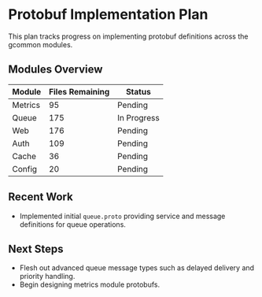 <!-- file: PROTOBUF_IMPLEMENTATION_PLAN.md -->
<!-- version: 1.0.0 -->
<!-- guid: 2c728c3d-59c7-4e7a-93f1-6221b100edb5 -->

# Protobuf Implementation Plan

This plan tracks progress on implementing protobuf definitions across the gcommon modules.

## Modules Overview

| Module | Files Remaining | Status |
|-------|----------------|--------|
| Metrics | 95 | Pending |
| Queue | 175 | In Progress |
| Web | 176 | Pending |
| Auth | 109 | Pending |
| Cache | 36 | Pending |
| Config | 20 | Pending |

## Recent Work

- Implemented initial `queue.proto` providing service and message definitions for queue operations.

## Next Steps

- Flesh out advanced queue message types such as delayed delivery and priority handling.
- Begin designing metrics module protobufs.
